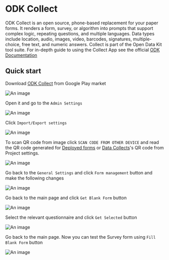 # ODK Collect

ODK Collect is an open source, phone-based replacement for your paper forms. It renders a form, survey, or algorithm into prompts that support complex logic, repeating questions, and multiple languages. Data types include location, audio, images, video, barcodes, signatures, multiple-choice, free text, and numeric answers. Collect is part of the Open Data Kit tool suite. For in-depth guide to using the Collect App see the official [ODK Documentation](https://docs.getodk.org/collect-using/)

## Quick start

Download [ODK Collect](https://play.google.com/store/apps/details?id=org.odk.collect.android&hl=en) from Google Play market 

![An image](/images/collect_gplay.png)

Open it and go to the `Admin Settings`

![An image](/images/collect_menu.png)

Click `Import/Export settings`

![An image](/images/collect_adminsettings.png)

To scan QR code from image click `SCAN CODE FROM OTHER DEVICE` and read the QR code generated for [Deployed forms](/guide/12-test-form.html#submit-test-data.md) or [Data Collects](/guide/20-data-collectors.md)'s QR code from Project settings.

![An image](/images/collect_qrcode.png)

Go back to the `General Settings` and click `Form management` button and make the following changes

![An image](/images/collect_fmanage.png)

Go back to the main page and click `Get Blank Form` button

![An image](/images/collect_main.png)

Select the relevant questionnaire and click `Get Selected` button

![An image](/images/collect_form.png)

Go back to the main page. Now you can test the Survey form using `Fill Blank Form` button

![An image](/images/collect_main.png)
